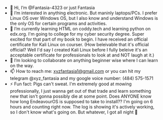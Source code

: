 - 👋 Hi, I’m @Fantasia-4323 or just Fantasia
- 👀 I’m interested in anything electronic. But maninly laptops/PCs. I prefer Linux OS over Windows OS, but I also know and understand Windows is the only OS for certain programs and activities.
- 🌱 I’m currently learning HTML on coddy.tech and learning python on edx.org. I'm going to college for my cyber security degree. Super excited for that part of my book to begin. I have received an official certificate for Kali Linux on courser. (How beleivable that it's official official? Well I'd say I created Kali Linux before I fully beleive it's an acceptable certificate for professionals to look at and NOT laugh at it.) 
- 💞️ I’m looking to collaborate on anything beginner wise where I can learn on the way.
- 📫 How to reach me: xyzfantasia1@gmail.com or you can hit my telegram @xyz_fantasia and my google voice number: (484) 575-1571
- ⚡ Fun fact: Pigs can't sweat. I'm extremely good at mowing professionally, I just wanna get out of that trade and learn something new that isn't gonna possibly die at some point.
Does ANYONE know how long EndeavourOS is supposed to take to install?? I'm going on 6 hours and counting right now. The log is showing it's actively working, so I don't know what's going on. But whatever, I got all night 🤣 
<!---
Fantasia-4323/Fantasia-4323 is a ✨ special ✨ repository because its `README.md` (this file) appears on your GitHub profile.
You can click the Preview link to take a look at your changes.
--->
